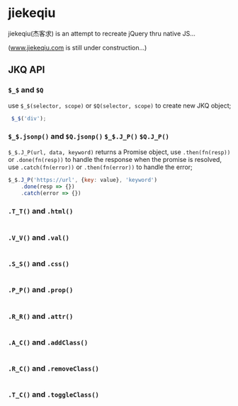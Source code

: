 # jiekeqiu

jiekeqiu(杰客求) is an attempt to recreate jQuery thru native JS...

(www.jiekeqiu.com is still under construction...)

## JKQ API

### `$_$` and `$Q`

use `$_$(selector, scope)` or `$Q(selector, scope)` to create new JKQ object;

```js
 $_$('div');
```

### `$_$.jsonp()` and `$Q.jsonp()` `$_$.J_P()` `$Q.J_P()`

`$_$.J_P(url, data, keyword)` returns a Promise object,
use `.then(fn(resp))` or `.done(fn(resp))` to handle the response when the promise is resolved,
use `.catch(fn(error))` or `.then(fn(error))` to handle the error;

```js
$_$.J_P('https://url', {key: value}, 'keyword')
    .done(resp => {})
    .catch(error => {})
```

### `.T_T()` and `.html()`

```js

```

### `.V_V()` and `.val()`

```js

```

### `.S_S()` and `.css()`

```js

```

### `.P_P()` and `.prop()`

```js

```

### `.R_R()` and `.attr()`

```js

```

### `.A_C()` and `.addClass()`

```js

```

### `.R_C()` and `.removeClass()`

```js

```

### `.T_C()` and `.toggleClass()`

```js

```

